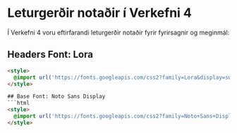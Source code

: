 # Leturgerðir notaðir í Verkefni 4

Í Verkefni 4 voru eftirfarandi leturgerðir notaðir fyrir fyrirsagnir og meginmál:

## Headers Font: Lora

```html
<style>
  @import url('https://fonts.googleapis.com/css2?family=Lora&display=swap');
</style>

## Base Font: Noto Sans Display
```html
<style>
  @import url('https://fonts.googleapis.com/css2?family=Noto+Sans+Display&display=swap');
</style>

